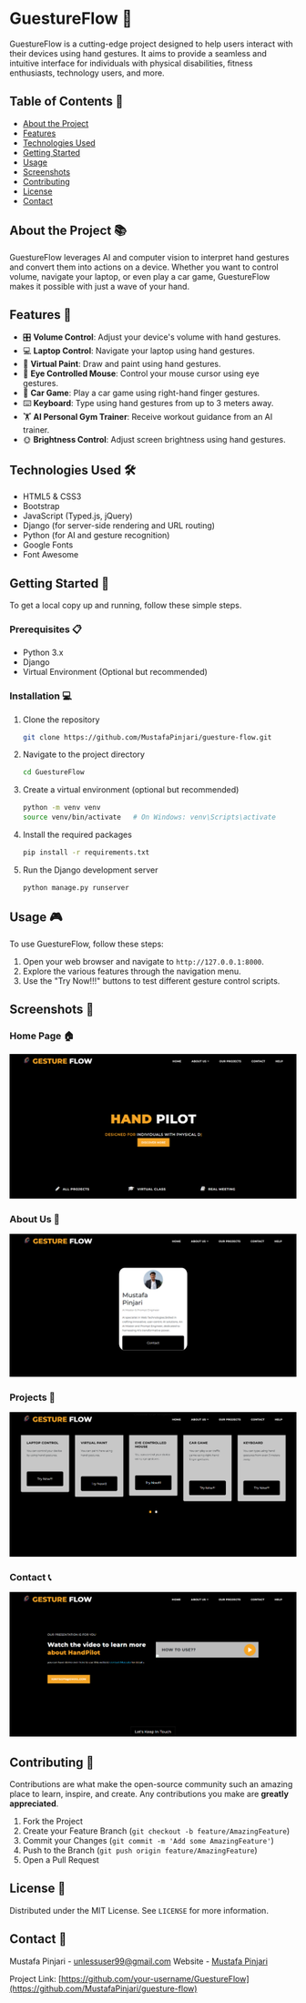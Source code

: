 
# GuestureFlow 🚀

GuestureFlow is a cutting-edge project designed to help users interact with their devices using hand gestures. It aims to provide a seamless and intuitive interface for individuals with physical disabilities, fitness enthusiasts, technology users, and more.

## Table of Contents 📖
- [About the Project](#about-the-project)
- [Features](#features)
- [Technologies Used](#technologies-used)
- [Getting Started](#getting-started)
- [Usage](#usage)
- [Screenshots](#screenshots)
- [Contributing](#contributing)
- [License](#license)
- [Contact](#contact)

## About the Project 📚

GuestureFlow leverages AI and computer vision to interpret hand gestures and convert them into actions on a device. Whether you want to control volume, navigate your laptop, or even play a car game, GuestureFlow makes it possible with just a wave of your hand.

## Features 🌟

- 🎛️ **Volume Control**: Adjust your device's volume with hand gestures.
- 💻 **Laptop Control**: Navigate your laptop using hand gestures.
- 🎨 **Virtual Paint**: Draw and paint using hand gestures.
- 👀 **Eye Controlled Mouse**: Control your mouse cursor using eye gestures.
- 🚗 **Car Game**: Play a car game using right-hand finger gestures.
- ⌨️ **Keyboard**: Type using hand gestures from up to 3 meters away.
- 🏋️ **AI Personal Gym Trainer**: Receive workout guidance from an AI trainer.
- 🌞 **Brightness Control**: Adjust screen brightness using hand gestures.

## Technologies Used 🛠️

- HTML5 & CSS3
- Bootstrap
- JavaScript (Typed.js, jQuery)
- Django (for server-side rendering and URL routing)
- Python (for AI and gesture recognition)
- Google Fonts
- Font Awesome

## Getting Started 🚀

To get a local copy up and running, follow these simple steps.

### Prerequisites 📋

- Python 3.x
- Django
- Virtual Environment (Optional but recommended)

### Installation 💻

1. Clone the repository
   ```sh
   git clone https://github.com/MustafaPinjari/guesture-flow.git
   ```
2. Navigate to the project directory
   ```sh
   cd GuestureFlow
   ```
3. Create a virtual environment (optional but recommended)
   ```sh
   python -m venv venv
   source venv/bin/activate   # On Windows: venv\Scripts\activate
   ```
4. Install the required packages
   ```sh
   pip install -r requirements.txt
   ```
5. Run the Django development server
   ```sh
   python manage.py runserver
   ```

## Usage 🎮

To use GuestureFlow, follow these steps:

1. Open your web browser and navigate to `http://127.0.0.1:8000`.
2. Explore the various features through the navigation menu.
3. Use the "Try Now!!!" buttons to test different gesture control scripts.

## Screenshots 📸

### Home Page 🏠
![Home Page](HOME.png)

### About Us 📖
![About Us](ABOUT.png)

### Projects 📂
![Projects](PROJECTS.png)

### Contact 📞
![Contact](CONTACT.png)

## Contributing 🤝

Contributions are what make the open-source community such an amazing place to learn, inspire, and create. Any contributions you make are **greatly appreciated**.

1. Fork the Project
2. Create your Feature Branch (`git checkout -b feature/AmazingFeature`)
3. Commit your Changes (`git commit -m 'Add some AmazingFeature'`)
4. Push to the Branch (`git push origin feature/AmazingFeature`)
5. Open a Pull Request

## License 📄

Distributed under the MIT License. See `LICENSE` for more information.

## Contact 📧

Mustafa Pinjari - [unlessuser99@gmail.com](unlessuser99@gmail.com)
Website - [Mustafa Pinjari](https://mustafapinjari.netlify.app)

Project Link: [https://github.com/your-username/GuestureFlow](https://github.com/MustafaPinjari/guesture-flow)